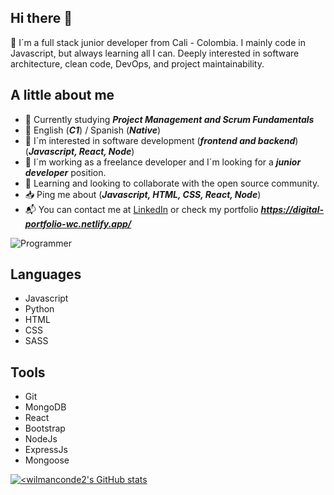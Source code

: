 ## **Hi there 👋**

🧔 I´m a full stack junior developer from Cali - Colombia. I mainly code in Javascript, but always learning all I can. Deeply interested in software architecture, clean code, DevOps, and project maintainability.

## **A little about me**

* :calendar: Currently studying ***Project Management and Scrum Fundamentals***
* :robot: English (***C1***) / Spanish (***Native***)
* :eyes: I´m interested in software development (***frontend and backend***) (***Javascript, React, Node***)
* :seedling: I´m working as a freelance developer and I´m looking for a ***junior developer*** position.
* :link: Learning and looking to collaborate with the open source community. 
* :inbox_tray: Ping me about (***Javascript, HTML, CSS, React, Node***)
* :mailbox_with_mail: You can contact me at [LinkedIn](https://www.linkedin.com/in/wilman-conde/) or check my portfolio ***https://digital-portfolio-wc.netlify.app/***

![Programmer](https://cdn.pixabay.com/photo/2023/11/05/02/07/ai-generated-8366100_1280.jpg)

## **Languages**

* Javascript
* Python
* HTML
* CSS
* SASS

## **Tools**

* Git
* MongoDB
* React
* Bootstrap
* NodeJs
* ExpressJs
* Mongoose

[![<wilmanconde2's GitHub stats](https://github-readme-stats.vercel.app/api?username=wilmanconde2)](https://github.com/wilmanconde2/github-readme-stats)
